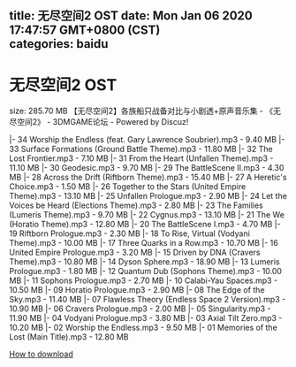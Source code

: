 
title: 无尽空间2 OST
date: Mon Jan 06 2020 17:47:57 GMT+0800 (CST)    
categories: baidu
---

# 无尽空间2 OST
size: 285.70 MB
 【无尽空间2】各族船只战备对比与小剧透+原声音乐集 - 《无尽空间2》 - 3DMGAME论坛 - Powered by Discuz!
 
|- 34 Worship the Endless (feat. Gary Lawrence Soubrier).mp3 - 9.40 MB
|- 33 Surface Formations (Ground Battle Theme).mp3 - 11.80 MB
|- 32 The Lost Frontier.mp3 - 7.10 MB
|- 31 From the Heart (Unfallen Theme).mp3 - 11.10 MB
|- 30 Geodesic.mp3 - 9.70 MB
|- 29 The BattleScene II.mp3 - 4.30 MB
|- 28 Across the Drift (Riftborn Theme).mp3 - 15.40 MB
|- 27 A Heretic's Choice.mp3 - 1.50 MB
|- 26 Together to the Stars (United Empire Theme).mp3 - 13.10 MB
|- 25 Unfallen Prologue.mp3 - 2.90 MB
|- 24 Let the Voices be Heard (Elections Theme).mp3 - 2.80 MB
|- 23 The Families (Lumeris Theme).mp3 - 9.70 MB
|- 22 Cygnus.mp3 - 13.10 MB
|- 21 The We (Horatio Theme).mp3 - 12.80 MB
|- 20 The BattleScene I.mp3 - 4.70 MB
|- 19 Riftborn Prologue.mp3 - 2.30 MB
|- 18 To Rise, Virtual (Vodyani Theme).mp3 - 10.00 MB
|- 17 Three Quarks in a Row.mp3 - 10.70 MB
|- 16 United Empire Prologue.mp3 - 3.20 MB
|- 15 Driven by DNA (Cravers Theme).mp3 - 10.80 MB
|- 14 Dyson Sphere.mp3 - 18.90 MB
|- 13 Lumeris Prologue.mp3 - 1.80 MB
|- 12 Quantum Dub (Sophons Theme).mp3 - 10.00 MB
|- 11 Sophons Prologue.mp3 - 2.70 MB
|- 10 Calabi-Yau Spaces.mp3 - 10.50 MB
|- 09 Horatio Prologue.mp3 - 2.90 MB
|- 08 The Edge of the Sky.mp3 - 11.40 MB
|- 07 Flawless Theory (Endless Space 2 Version).mp3 - 10.90 MB
|- 06 Cravers Prologue.mp3 - 2.00 MB
|- 05 Singularity.mp3 - 11.90 MB
|- 04 Vodyani Prologue.mp3 - 3.80 MB
|- 03 Axial Tilt Zero.mp3 - 10.20 MB
|- 02 Worship the Endless.mp3 - 9.50 MB
|- 01 Memories of the Lost (Main Title).mp3 - 12.80 MB

[How to download](https://bpcam.bemobtrk.com/go/2ceec3aa-1ca2-46d6-b9ff-aaa5c184517c?jno=2676)